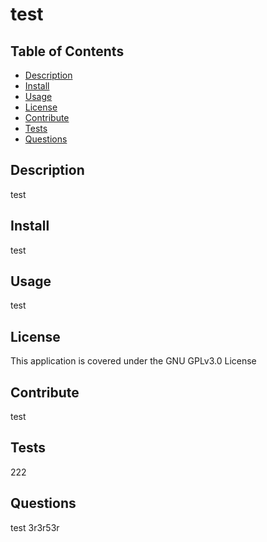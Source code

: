 
# test
    
## Table of Contents
* [Description](#description)
* [Install](#install)
* [Usage](#usage)
* [License](#license)
* [Contribute](#contribute)
* [Tests](#tests)
* [Questions](#questions)
        
## Description
test
        
## Install
test
        
## Usage
test
        
## License 
This application is covered under the GNU GPLv3.0 License

## Contribute
test
        
## Tests 
222
        
## Questions 
test 
 3r3r53r
    